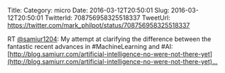 Title: 
Category: micro
Date: 2016-03-12T20:50:01
Slug: 2016-03-12T20:50:01
TwitterId: 708756958325518337
TweetUrl: https://twitter.com/mark_philpot/status/708756958325518337

RT [@samiur1204](https://twitter.com/samiur1204): My attempt at clarifying the difference between the fantastic recent advances in #MachineLearning and #AI: [http://blog.samiurr.com/artificial-intelligence-no-were-not-there-yet](http://blog.samiurr.com/artificial-intelligence-no-were-not-there-yet)…